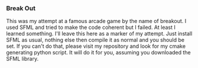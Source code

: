 ### Break Out
<p>This was my attempt at a famous arcade game by the name of breakout. I used SFML and tried to make the code coherent but I failed.
At least I learned something. I'll leave this here as a marker of my attempt.
Just install SFML as usual, nothing else then compile it as normal and you should be set. If you can't do that,
please visit my repository and look for my cmake generating python script. It will do it for you, assuming you downloaded
the SFML library.</p>
